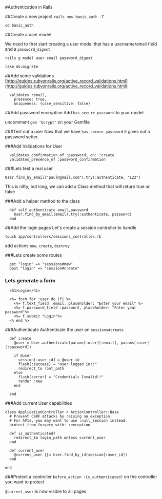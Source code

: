 #Authentication in Rails

##Create a new project
`rails new basic_auth -T`

`cd basic_auth`

##Create a user model

We need to first start creating a user model that has a username/email field and a `password_digest`

`rails g model user email password_digest`

`rake db:migrate`

##Add some validations
[http://guides.rubyonrails.org/active_record_validations.html](http://guides.rubyonrails.org/active_record_validations.html)

```
  validates :email,
    presence: true,
    uniqueness: {case_sensitive: false}

```

##Add password encryption
Add `has_secure_password` to your model

uncomment `gem 'bcrypt'` on your Gemfile

###Test out a user
Now that we have `has_secure_password` it gives out a password setter.

###Add Validations for User
```
  validates_confirmation_of :password, on: :create
  validates_presence_of :password_confirmation

```

###Lets test a real user
```
User.find_by_email("paul@gmail.com").try(:authenticate, "123")
```

This is nifty, but long, we can add a Class method that will return true or false

###Add a helper method to the class

```
  def self.authenticate email,password
    User.find_by_email(email).try(:authenticate, password)
  end
```

##Add the login pages
Let's create a session controller to handle

`touch app/controllers/sessions_controller.rb`

add actions `new`, `create`, `destroy`

###Lets create some routes

```
  get "login" => "sessions#new"
  post "login" => "session#create"
  ```

### Lets generate a form
```
  <h1>Login</h1>

  <%= form_for :user do |f| %>
    <%= f.text_field :email, placeholder: "Enter your email" %>
    <%= f.password_field :password, placeholder: "Enter your password"%>
    <%= f.submit "Login"%>
  <% end %>
```

###Authenticate
Authenticate the user on `sessions#create`

```
  def create
    @user = User.authenticate(params[:user][:email], params[:user][:password])

    if @user
      session[:user_id] = @user.id
      flash[:success] = "User logged in!!"
      redirect_to root_path
    else
      flash[:error] = "Credentials Invalid!!"
      render :new
    end

  end
  ```

###Add current User capabilities

```
class ApplicationController < ActionController::Base
  # Prevent CSRF attacks by raising an exception.
  # For APIs, you may want to use :null_session instead.
  protect_from_forgery with: :exception

  def is_authenticated?
    redirect_to login_path unless current_user
  end

  def current_user
    @current_user ||= User.find_by_id(session[:user_id])
  end

end

```
###Protect a controller
  `before_action :is_authenticated?` on the controller you want to protect

`@current_user` is now visible to all pages

